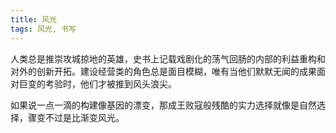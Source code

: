 ```yaml
---
title: 风光
tags: 风光, 书写
---
```



人类总是推崇攻城掠地的英雄，史书上记载戏剧化的荡气回肠的内部的利益重构和对外的创新开拓。建设经营类的角色总是面目模糊，唯有当他们默默无闻的成果面对巨变的考验时，他们才被推到风头浪尖。

如果说一点一滴的构建像基因的漂变，那成王败寇般残酷的实力选择就像是自然选择，骤变不过是比渐变风光。


